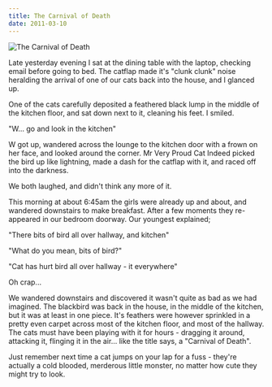 ```yaml
---
title: The Carnival of Death
date: 2011-03-10
---
```


![The Carnival of Death](https://source.unsplash.com/2aFp6EWWs58/1600x900)

Late yesterday evening I sat at the dining table with the laptop, checking email before going to bed. The catflap made it's "clunk clunk" noise heralding the arrival of one of our cats back into the house, and I glanced up.

One of the cats carefully deposited a feathered black lump in the middle of the kitchen floor, and sat down next to it, cleaning his feet. I smiled.

"W... go and look in the kitchen"

W got up, wandered across the lounge to the kitchen door with a frown on her face, and looked around the corner. Mr Very Proud Cat Indeed picked the bird up like lightning, made a dash for the catflap with it, and raced off into the darkness.

We both laughed, and didn't think any more of it.

This morning at about 6:45am the girls were already up and about, and wandered downstairs to make breakfast. After a few moments they re-appeared in our bedroom doorway. Our youngest explained;

"There bits of bird all over hallway, and kitchen"

"What do you mean, bits of bird?"

"Cat has hurt bird all over hallway - it everywhere"

Oh crap...

We wandered downstairs and discovered it wasn't quite as bad as we had imagined. The blackbird was back in the house, in the middle of the kitchen, but it was at least in one piece. It's feathers were however sprinkled in a pretty even carpet across most of the kitchen floor, and most of the hallway. The cats must have been playing with it for hours - dragging it around, attacking it, flinging it in the air... like the title says, a "Carnival of Death".

Just remember next time a cat jumps on your lap for a fuss - they're actually a cold blooded, merderous little monster, no matter how cute they might try to look.